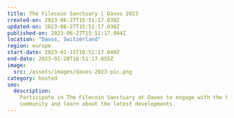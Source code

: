 ```yaml
---
title: The Filecoin Sanctuary | Davos 2023
created-on: 2023-06-27T15:51:17.030Z
updated-on: 2023-06-27T15:51:17.038Z
published-on: 2023-06-27T15:51:17.044Z
location: "Davos, Switzerland"
region: europe
start-date: 2023-01-15T16:51:17.049Z
end-date: 2023-01-20T16:51:17.055Z
image:
  src: /assets/images/davos-2023-pic.png
category: hosted
seo:
  description:
    Participate in The Filecoin Sanctuary at Davos to engage with the Filecoin
    community and learn about the latest developments.
---
```

